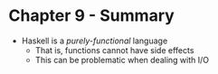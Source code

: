 # Chapter 9 - Summary

* Haskell is a *purely-functional* language
    * That is, functions cannot have side effects
    * This can be problematic when dealing with I/O
